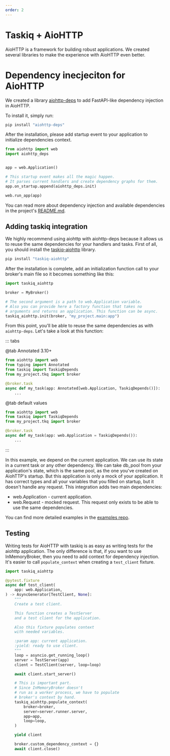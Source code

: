 ```yaml
---
order: 2
---
```


# Taskiq + AioHTTP

AioHTTP is a framework for building robust applications. We created several libraries to make the experience with AioHTTP even better.

# Dependency inecjeciton for AioHTTP

We created a library [aiohttp-deps](https://pypi.org/project/aiohttp-deps/) to add FastAPI-like dependency injection in AioHTTP.

To install it, simply run:

```python
pip install "aiohttp-deps"
```

After the installation, please add startup event to your application to initialize dependencies context.

```python
from aiohttp import web
import aiohttp_deps


app = web.Application()

# This startup event makes all the magic happen.
# It parses current handlers and create dependency graphs for them.
app.on_startup.append(aiohttp_deps.init)

web.run_app(app)
```

You can read more about dependency injection and available dependencies in the project's [README.md](https://github.com/taskiq-python/aiohttp-deps).



## Adding taskiq integration

We highly recommend using aiohttp with aiohttp-deps because it allows us to reuse the same dependencies for your handlers and tasks. First of all, you should install the [taskiq-aiohttp](https://pypi.org/project/taskiq-aiohttp/) library.

```python
pip install "taskiq-aiohttp"
```

After the installation is complete, add an initialization function call to your broker's main file so it becomes something like this:

```python
import taskiq_aiohttp

broker = MyBroker()

# The second argument is a path to web.Application variable.
# Also you can provide here a factory function that takes no
# arguments and returns an application. This function can be async.
taskiq_aiohttp.init(broker, "my_project.main:app")
```

From this point, you'll be able to reuse the same dependencies as with `aiohttp-deps`.
Let's take a look at this function:

::: tabs

@tab Annotated 3.10+

```python
from aiohttp import web
from typing import Annotated
from taskiq import TaskiqDepends
from my_project.tkq import broker

@broker.task
async def my_task(app: Annotated[web.Application, TaskiqDepends()]):
    ...

```

@tab default values

```python
from aiohttp import web
from taskiq import TaskiqDepends
from my_project.tkq import broker

@broker.task
async def my_task(app: web.Application = TaskiqDepends()):
    ...

```

:::

In this example, we depend on the current application. We can use its state in a current task or any other dependency. We can take db_pool from your application's state, which is the same pool, as the one you've created on AiohTTP's startup.
But this application is only a mock of your application. It has correct types and all your variables that you filled on startup, but it doesn't handle any request.
This integration adds two main dependencies:
* web.Application - current application.
* web.Request - mocked request. This request only exists to be able to use the same dependencies.

You can find more detailed examples in the [examples repo](https://github.com/taskiq-python/examples).

## Testing

Writing tests for AioHTTP with taskiq is as easy as writing tests for the aiohttp application. The only difference is that, if you want to use InMemoryBroker, then you need to add context for dependency injection. It's easier to call `populate_context` when creating a `test_client` fixture.

```python
import taskiq_aiohttp

@pytest.fixture
async def test_client(
    app: web.Application,
) -> AsyncGenerator[TestClient, None]:
    """
    Create a test client.

    This function creates a TestServer
    and a test client for the application.

    Also this fixture populates context
    with needed variables.

    :param app: current application.
    :yield: ready to use client.
    """
    loop = asyncio.get_running_loop()
    server = TestServer(app)
    client = TestClient(server, loop=loop)

    await client.start_server()

    # This is important part.
    # Since InMemoryBroker doesn't
    # run as a worker process, we have to populate
    # broker's context by hand.
    taskiq_aiohttp.populate_context(
        broker=broker,
        server=server.runner.server,
        app=app,
        loop=loop,
    )

    yield client

    broker.custom_dependency_context = {}
    await client.close()
```
